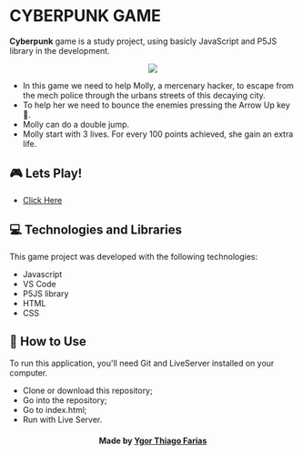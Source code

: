 # CYBERPUNK GAME

**Cyberpunk** game is a study project, using basicly JavaScript and P5JS library in the development.
<p align="center">
    <img src="https://ik.imagekit.io/wwunj7v6nu/cyberpunk_TE4TP87AU.png" />
    <br>
</p>

- In this game we need to help Molly, a mercenary hacker, to escape from the mech police through the urbans streets of this decaying city.
- To help her we need to bounce the enemies pressing the Arrow Up key :arrow_up_small:.
- Molly can do a double jump.
- Molly start with 3 lives. For every 100 points achieved, she gain an extra life.


## :video_game: Lets Play!
- [Click Here][game]

## :computer: Technologies and Libraries
This game project was developed with the following technologies:

- Javascript
- VS Code
- P5JS library
- HTML
- CSS

## :pushpin: How to Use
To run this application, you'll need Git and LiveServer installed on your computer.

- Clone or download this repository;
- Go into the repository;
- Go to index.html;
- Run with Live Server.


<h4 align="center">
    Made by <a href="https://www.linkedin.com/in/ygor-thiago-farias-1111aa196/" target="_blank">Ygor Thiago Farias</a>
</h4>

[game]: https://ygorthiago.github.io/cyberpunk-game/

